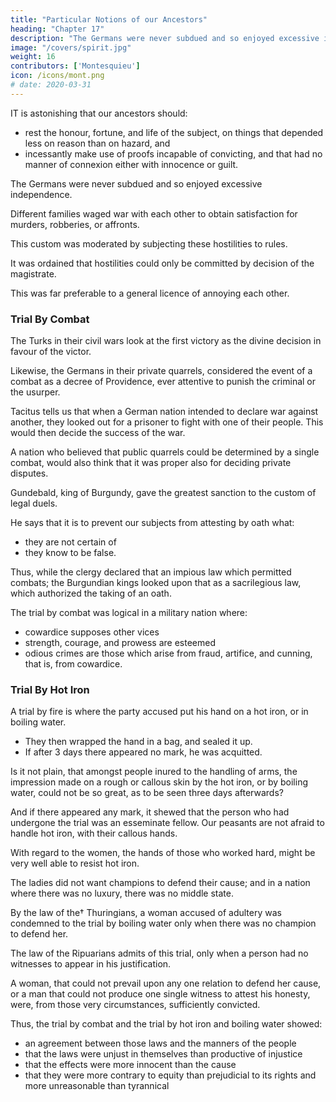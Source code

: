```yaml
---
title: "Particular Notions of our Ancestors"
heading: "Chapter 17"
description: "The Germans were never subdued and so enjoyed excessive independence. Different families waged war with each other, to obtain satisfaction for murders, robberies, or affronts"
image: "/covers/spirit.jpg"
weight: 16
contributors: ['Montesquieu']
icon: /icons/mont.png
# date: 2020-03-31
---
```





IT is astonishing that our ancestors should: 
- rest the honour, fortune, and life of the subject, on things that depended less on reason than on hazard, and
- incessantly make use of proofs incapable of convicting, and that had no manner of connexion either with innocence or guilt.

The Germans were never subdued and so enjoyed excessive independence. 

Different families waged war with each other to obtain satisfaction for murders, robberies, or affronts.

This custom was moderated by subjecting these hostilities to rules. 

It was ordained that hostilities could only be committed by decision of the magistrate. 

This was far preferable to a general licence of annoying each other.


### Trial By Combat

The Turks in their civil wars look at the first victory as the divine decision in favour of the victor.

Likewise, the Germans in their private quarrels, considered the event of a combat as a decree of Providence, ever attentive to punish the criminal or the usurper.

Tacitus tells us that when a German nation intended to declare war against another, they looked out for a prisoner to fight with one of their people. This would then decide the success of the war.

A nation who believed that public quarrels could be determined by a single combat, would also think that it was proper also for deciding private disputes.

Gundebald, king of Burgundy, gave the greatest sanction to the custom of legal duels.

He says that it is to prevent our subjects from attesting by oath what:
- they are not certain of
- they know to be false.

Thus, while the clergy declared that an impious law which permitted combats; the Burgundian kings looked upon that as a sacrilegious law, which authorized the taking of an oath.


The trial by combat was logical in a military nation where:
- cowardice supposes other vices
- strength, courage, and prowess are esteemed
- odious crimes are those which arise from fraud, artifice, and cunning, that is, from cowardice.
<!-- had some reason for it founded on experience. -->

<!-- It is an argument of a person’s having deviated from the principles of his education, of his being insensible of honour, and of having refused to be directed by those maxims which govern other men; it shews, that he neither fears their contempt, nor sets any value upon their esteem.

Men of any tolerable extraction seldom want either the dexterity requisite to co-operate with strength, or the strength necessary to concur with courage; for as they set a value upon honour, they are practised in matters, without which this honour cannot be obtained. -->


### Trial By Hot Iron

A trial by fire is where the party accused put his hand on a hot iron, or in boiling water. 
- They then wrapped the hand in a bag, and sealed it up.
- If after 3 days there appeared no mark, he was acquitted.

Is it not plain, that amongst people inured to the handling of arms, the impression made on a rough or callous skin by the hot iron, or by boiling water, could not be so great, as to be seen three days afterwards?

And if there appeared any mark, it shewed that the person who had undergone the trial was an esseminate fellow.
Our peasants are not afraid to handle hot iron, with their callous hands.


With regard to the women, the hands of those who worked hard, might be very well able to resist hot iron.

The ladies did not want champions to defend their cause; and in a nation where there was no luxury, there was no middle state.


By the law of the† Thuringians, a woman accused of adultery was condemned to the trial by boiling water only when there was no champion to defend her. 

The law of the Ripuarians admits of this trial, only when a person had no witnesses to appear in his justification.

A woman, that could not prevail upon any one relation to defend her cause, or a man that could not produce one single witness to attest his honesty, were, from those very circumstances, sufficiently convicted.

Thus, the trial by combat and the trial by hot iron and boiling water showed: 
- an agreement between those laws and the manners of the people
- that the laws were unjust in themselves than productive of injustice
- that the effects were more innocent than the cause
- that they were more contrary to equity than prejudicial to its rights and more unreasonable than tyrannical
